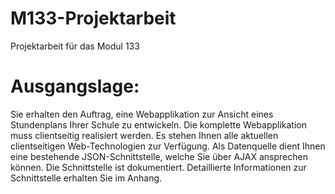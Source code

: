 # M133-Projektarbeit
Projektarbeit für das Modul 133

# Ausgangslage:
Sie erhalten den Auftrag, eine Webapplikation zur Ansicht eines Stundenplans Ihrer Schule zu
entwickeln. Die komplette Webapplikation muss clientseitig realisiert werden. Es stehen Ihnen alle
aktuellen clientseitigen Web-Technologien zur Verfügung.
Als Datenquelle dient Ihnen eine bestehende JSON-Schnittstelle, welche Sie über AJAX ansprechen
können. Die Schnittstelle ist dokumentiert. Detaillierte Informationen zur Schnittstelle erhalten Sie im
Anhang.
